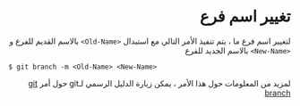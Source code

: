 <div dir="rtl">

# تغيير اسم فرع
لتغيير اسم فرع ما ، يتم تنفيذ الأمر التالي مع استبدال
`<Old-Name>`
بالاسم القديم للفرع و
`<New-Name>`
بالاسم الجديد للفرع
<div dir="ltr">

`$ git branch -m <Old-Name> <New-Name>`

</div>

لمزيد من المعلومات حول هذا الأمر ، يمكن زيارة الدليل الرسمي لـgit حول أمر
[git branch](https://git-scm.com/docs/git-branch)

</div>